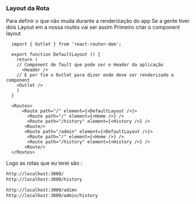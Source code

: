 ### Layout da Rota 
Para definir o que não muda durante a renderização do app
Se a gente tiver dois Layout em a nossa routes vai ser assim 
Primeiro criar o component layout 
```tsx
  import { Outlet } from 'react-router-dom';
  
  export function DefaultLayout () {
    return (
    // Component de fault que pode ser o Header da aplicação 
      <Header />
    // E por fim o Outlet para dizer onde deve ser renderizado o component 
    <Outlet />
    )
  }
```

```tsx
  <Routes>
      <Route path="/" element={<DefaultLayout />}>
        <Route path="/" element={<Home />} />
        <Route path="/history" element={<History />} />
       <Route/>
       <Route path="/admin" element={<DefaultLayout />}>
        <Route path="/" element={<Home />} />
        <Route path="/history" element={<History />} />
       <Route/>
  </Routes>
```

Logo as rotas que eu terei são :
```bash
http://localhost:3000/
http://localhost:3000/history

http://localhost:3000/adimn
http://localhost:3000/admin/history
```